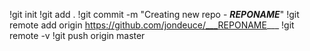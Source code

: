 !git init
!git add .
!git commit -m "Creating new repo - ___REPONAME___"
!git remote add origin https://github.com/jondeuce/___REPONAME___
!git remote -v
!git push origin master
